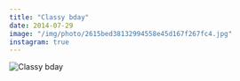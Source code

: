 ```yaml
---
title: "Classy bday"
date: 2014-07-29
image: "/img/photo/2615bed38132994558e45d167f267fc4.jpg"
instagram: true
---
```


![Classy bday](/img/photo/2615bed38132994558e45d167f267fc4.jpg)
